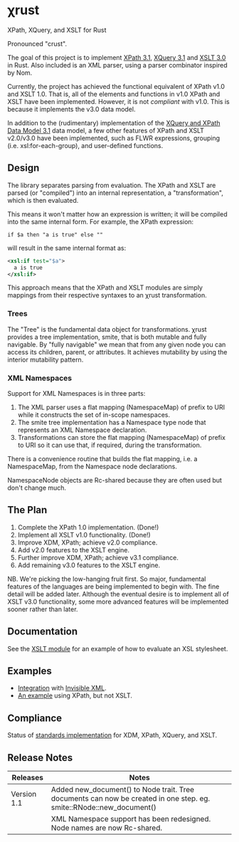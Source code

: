 # χrust

XPath, XQuery, and XSLT for Rust

Pronounced "crust".

The goal of this project is to implement [XPath 3.1](https://www.w3.org/TR/xpath-31/), [XQuery 3.1](https://www.w3.org/TR/xquery-31/) and [XSLT 3.0](http://www.w3.org/TR/xslt-30/) in Rust.
Also included is an XML parser, using a parser combinator inspired by Nom.

Currently, the project has achieved the functional equivalent of XPath v1.0 and XSLT 1.0. That is, all of the elements and functions in v1.0 XPath and XSLT have been implemented.
However, it is not *compliant* with v1.0. This is because it implements the v3.0 data model.

In addition to the (rudimentary) implementation of the [XQuery and XPath Data Model 3.1](https://www.w3.org/TR/xpath-datamodel-31/) data model, a few other features of XPath and XSLT v2.0/v3.0 have been implemented, such as FLWR expressions, grouping (i.e. xsl:for-each-group), and user-defined functions.

## Design

The library separates parsing from evaluation. The XPath and XSLT are parsed (or "compiled") into an internal representation, a "transformation", which is then evaluated.

This means it won't matter how an expression is written; it will be compiled into the same internal form. For example, the XPath expression:

```xpath
if $a then "a is true" else ""
```

will result in the same internal format as:

```xml
<xsl:if test="$a">
  a is true
</xsl:if>
```

This approach means that the XPath and XSLT modules are simply mappings from their respective syntaxes to an χrust transformation.

### Trees

The "Tree" is the fundamental data object for transformations.
χrust provides a tree implementation, smite, that is both mutable and fully navigable.
By "fully navigable" we mean that from any given node you can access its children, parent, or attributes.
It achieves mutability by using the interior mutability pattern.

### XML Namespaces

Support for XML Namespaces is in three parts:

1. The XML parser uses a flat mapping (NamespaceMap) of prefix to URI while it constructs the set of in-scope namespaces.
2. The smite tree implementation has a Namespace type node that represents an XML Namespace declaration.
3. Transformations can store the flat mapping (NamespaceMap) of prefix to URI so it can use that, if required, during the transformation.

There is a convenience routine that builds the flat mapping, i.e. a NamespaceMap, from the Namespace node declarations.

NamespaceNode objects are Rc-shared because they are often used but don't change much.

## The Plan

1. Complete the XPath 1.0 implementation. (Done!)
2. Implement all XSLT v1.0 functionality. (Done!)
3. Improve XDM, XPath; achieve v2.0 compliance.
4. Add v2.0 features to the XSLT engine.
4. Further improve XDM, XPath; achieve v3.1 compliance.
5. Add remaining v3.0 features to the XSLT engine.

NB. We're picking the low-hanging fruit first. So major, fundamental features of the languages are being implemented to begin with. The fine detail will be added later.
Although the eventual desire is to implement all of XSLT v3.0 functionality, some more advanced features will be implemented sooner rather than later.

## Documentation

See the [XSLT module](https://docs.rs/xrust/1.1.0/xrust/xslt/index.html) for an example of how to evaluate an XSL stylesheet.

## Examples

* [Integration](https://github.com/ballsteve/xrust/blob/main/examples/ixml.rs) with [Invisible XML](https://www.w3.org/community/ixml/2021/03/19/welcome-to-ixml/).
* [An example](https://github.com/ballsteve/xrust/blob/main/examples/issue-30.rs) using XPath, but not XSLT.

## Compliance

Status of [standards implementation](https://github.com/ballsteve/xrust/blob/main/docs/compliance.md) for XDM, XPath, XQuery, and XSLT.

## Release Notes

| Releases | Notes                                                                                    |
|--|------------------------------------------------------------------------------------------|
| Version 1.1 | Added new_document() to Node trait. Tree documents can now be created in one step. eg. smite::RNode::new_document() |
|  | XML Namespace support has been redesigned. Node names are now Rc-shared.                 |
